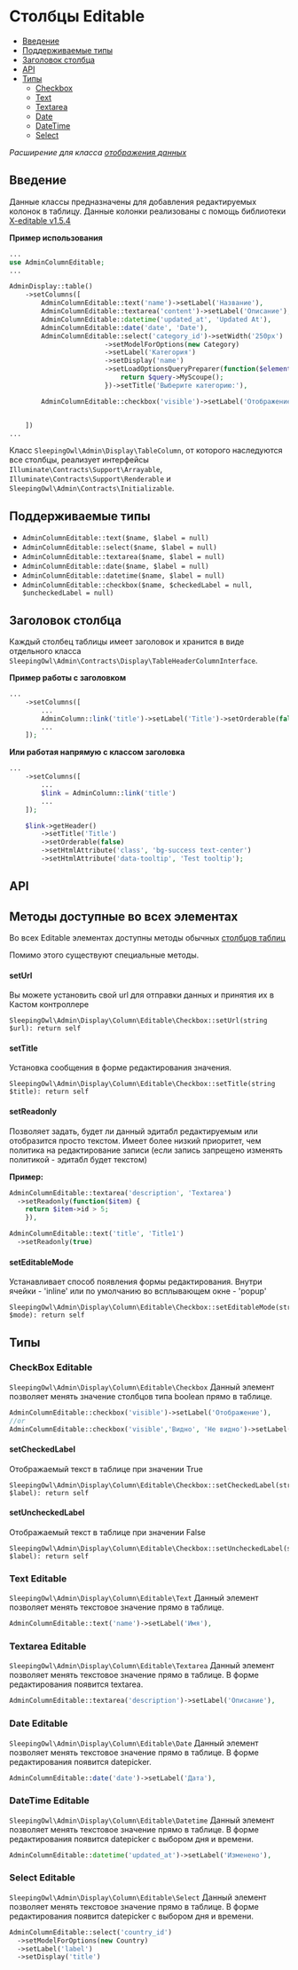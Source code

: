 # Столбцы Editable

- [Введение](#Введение)
- [Поддерживаемые типы](#Поддерживаемые-типы)
- [Заголовок столбца](#Заголовок-столбца)
- [API](#api)
- [Типы](#Типы)
    - [Checkbox](#checkbox-editable)
    - [Text](#text-editable)
    - [Textarea](#textarea-editable)
    - [Date](#date-editable)
    - [DateTime](#datetime-editable)
    - [Select](#select-editable)


*Расширение для класса [отображения данных](displays)*


## Введение

Данные классы предназначены для добавления редактируемых колонок в таблицу. Данные колонки реализованы с помощь библиотеки [X-editable v1.5.4](http://vitalets.github.io/x-editable/)

**Пример использования**

```php
...
use AdminColumnEditable;
...

AdminDisplay::table()
    ->setColumns([
        AdminColumnEditable::text('name')->setLabel('Название'),       
        AdminColumnEditable::textarea('content')->setLabel('Описание'),
        AdminColumnEditable::datetime('updated_at', 'Updated At'),
        AdminColumnEditable::date('date', 'Date'),
        AdminColumnEditable::select('category_id')->setWidth('250px')
                        ->setModelForOptions(new Category)
                        ->setLabel('Категория')
                        ->setDisplay('name')
                        ->setLoadOptionsQueryPreparer(function($element, $query) {
                            return $query->MyScoupe();
                        })->setTitle('Выберите категорию:'),

        AdminColumnEditable::checkbox('visible')->setLabel('Отображение')->setWidth('30px'),


    ])
...
```

Класс `SleepingOwl\Admin\Display\TableColumn`, от которого наследуются
все столбцы, реализует интерфейсы `Illuminate\Contracts\Support\Arrayable`,
`Illuminate\Contracts\Support\Renderable` и `SleepingOwl\Admin\Contracts\Initializable`.


## Поддерживаемые типы

 - `AdminColumnEditable::text($name, $label = null)`
 - `AdminColumnEditable::select($name, $label = null)`
 - `AdminColumnEditable::textarea($name, $label = null)`
 - `AdminColumnEditable::date($name, $label = null)`
 - `AdminColumnEditable::datetime($name, $label = null)`
 - `AdminColumnEditable::checkbox($name, $checkedLabel = null, $uncheckedLabel = null)`



## Заголовок столбца

Каждый столбец таблицы имеет заголовок и хранится в виде отдельного класса
`SleepingOwl\Admin\Contracts\Display\TableHeaderColumnInterface`.

**Пример работы с заголовком**

```php
...
    ->setColumns([
        ...
        AdminColumn::link('title')->setLabel('Title')->setOrderable(false),
        ...
    ]);
```

**Или работая напрямую с классом заголовка**
```php
...
    ->setColumns([
        ...
        $link = AdminColumn::link('title')
        ...
    ]);

    $link->getHeader()
        ->setTitle('Title')
        ->setOrderable(false)
        ->setHtmlAttribute('class', 'bg-success text-center')
        ->setHtmlAttribute('data-tooltip', 'Test tooltip');
```



## API

<a name="all-methods"></a>
## Методы доступные во всех элементах
Во всех Editable элементах доступны методы обычных [столбцов таблиц](https://sleepingowladmin.ru/docs/columns#api)

Помимо этого существуют специальные методы.

<a name="set-label"></a>
#### setUrl
Вы можете установить свой url для отправки данных и принятия их в Кастом контроллере

    SleepingOwl\Admin\Display\Column\Editable\Checkbox::setUrl(string $url): return self

#### setTitle
Установка сообщения в форме редактирования значения.

    SleepingOwl\Admin\Display\Column\Editable\Checkbox::setTitle(string $title): return self

#### setReadonly
Позволяет задать, будет ли данный эдитабл редактируемым или отобразится просто текстом. Имеет более низкий приоритет, чем политика на редактирование записи (если запись запрещено изменять политикой - эдитабл будет текстом)

__Пример:__
```php
AdminColumnEditable::textarea('description', 'Textarea')
  ->setReadonly(function($item) {
    return $item->id > 5;
    }),

AdminColumnEditable::text('title', 'Title1')
  ->setReadonly(true)
```


#### setEditableMode
Устанавливает способ появления формы редактирования. Внутри ячейки - 'inline' или по умолчанию во всплывающем окне - 'popup'

    SleepingOwl\Admin\Display\Column\Editable\Checkbox::setEditableMode(string $mode): return self


## Типы

<a name="checkbox-editable"></a>    

### CheckBox Editable
`SleepingOwl\Admin\Display\Column\Editable\Checkbox`
Данный элемент позволяет менять значение столбцов типа boolean прямо в таблице.

```php
AdminColumnEditable::checkbox('visible')->setLabel('Отображение'),
//or
AdminColumnEditable::checkbox('visible','Видно', 'Не видно')->setLabel('Отображение'),
```



#### setCheckedLabel
Отображаемый текст в таблице при значении True

    SleepingOwl\Admin\Display\Column\Editable\Checkbox::setCheckedLabel(string $label): return self

#### setUncheckedLabel
Отображаемый текст в таблице при значении False

    SleepingOwl\Admin\Display\Column\Editable\Checkbox::setUncheckedLabel(string $label): return self


<a name="text-editable"></a>
### Text Editable
`SleepingOwl\Admin\Display\Column\Editable\Text`
Данный элемент позволяет менять текстовое значение прямо в таблице.

```php
AdminColumnEditable::text('name')->setLabel('Имя'),
```


<a name="textarea-editable"></a>
### Textarea Editable
`SleepingOwl\Admin\Display\Column\Editable\Textarea`
Данный элемент позволяет менять текстовое значение прямо в таблице. В форме редактирования появится textarea.

```php
AdminColumnEditable::textarea('description')->setLabel('Описание'),
```


<a name="date-editable"></a>
### Date Editable
`SleepingOwl\Admin\Display\Column\Editable\Date`
Данный элемент позволяет менять текстовое значение прямо в таблице. В форме редактирования появится datepicker.

```php
AdminColumnEditable::date('date')->setLabel('Дата'),
```


<a name="datetime-editable"></a>
### DateTime Editable
`SleepingOwl\Admin\Display\Column\Editable\Datetime`
Данный элемент позволяет менять текстовое значение прямо в таблице. В форме редактирования появится datepicker с выбором дня и времени.

```php
AdminColumnEditable::datetime('updated_at')->setLabel('Изменено'),
```


<a name="select-editable"></a>
### Select Editable
`SleepingOwl\Admin\Display\Column\Editable\Select`
Данный элемент позволяет менять текстовое значение прямо в таблице. В форме редактирования появится datepicker с выбором дня и времени.

```php
AdminColumnEditable::select('country_id')
  ->setModelForOptions(new Country)
  ->setLabel('label')
  ->setDisplay('title')
```
